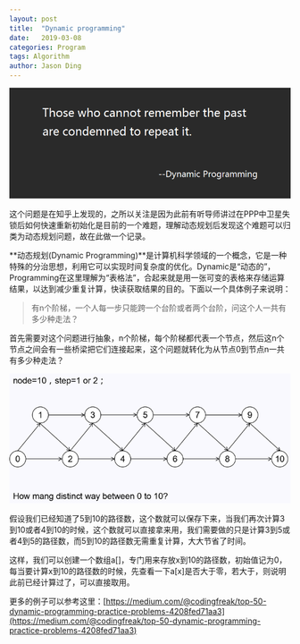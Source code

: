 ```yaml
---
layout: post
title:  "Dynamic programming"
date:   2019-03-08
categories: Program
tags: Algorithm
author: Jason Ding
---
```


![](https://raw.githubusercontent.com/Sardingfish/Sardingfish.github.io/master/image/2019-03-08-Dynamic-programming/Po-Gcej.png)

这个问题是在知乎上发现的，之所以关注是因为此前有听导师讲过在PPP中卫星失锁后如何快速重新初始化是目前的一个难题，理解动态规划后发现这个难题可以归类为动态规划问题，故在此做一个记录。




**动态规划(Dynamic Programming)**是计算机科学领域的一个概念，它是一种特殊的分治思想，利用它可以实现时间复杂度的优化。Dynamic是“动态的”，Programming在这里理解为“表格法”，合起来就是用一张可变的表格来存储运算结果，以达到减少重复计算，快读获取结果的目的。下面以一个具体例子来说明：



> 有n个阶梯，一个人每一步只能跨一个台阶或者两个台阶，问这个人一共有多少种走法？



首先需要对这个问题进行抽象，n个阶梯，每个阶梯都代表一个节点，然后这n个节点之间会有一些桥梁把它们连接起来，这个问题就转化为从节点0到节点n一共有多少种走法？

![](https://raw.githubusercontent.com/Sardingfish/Sardingfish.github.io/master/image/2019-03-08-Dynamic-programming/problem.png)

假设我们已经知道了5到10的路径数，这个数就可以保存下来，当我们再次计算3到10或者4到10的时候，这个数就可以直接拿来用，我们需要做的只是计算3到5或者4到5的路径数，而5到10的路径数无需重复计算，大大节省了时间。

这样，我们可以创建一个数组a[]，专门用来存放x到10的路径数，初始值记为0，每当要计算x到10的路径数的时候，先查看一下a[x]是否大于零，若大于，则说明此前已经计算过了，可以直接取用。

更多的例子可以参考这里：[https://medium.com/@codingfreak/top-50-dynamic-programming-practice-problems-4208fed71aa3](https://medium.com/@codingfreak/top-50-dynamic-programming-practice-problems-4208fed71aa3)

